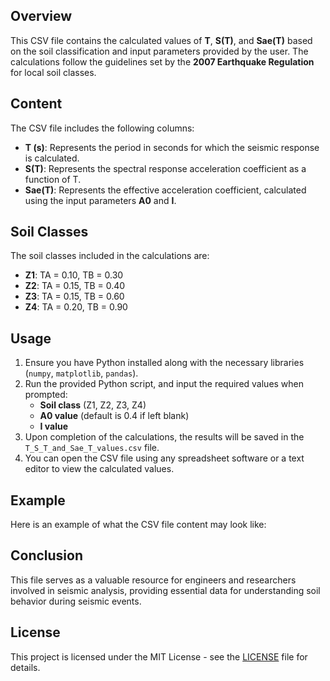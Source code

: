 ## Overview
This CSV file contains the calculated values of **T**, **S(T)**, and **Sae(T)** based on the soil classification and input parameters provided by the user. The calculations follow the guidelines set by the **2007 Earthquake Regulation** for local soil classes.

## Content
The CSV file includes the following columns:
- **T (s)**: Represents the period in seconds for which the seismic response is calculated.
- **S(T)**: Represents the spectral response acceleration coefficient as a function of T.
- **Sae(T)**: Represents the effective acceleration coefficient, calculated using the input parameters **A0** and **I**.

## Soil Classes
The soil classes included in the calculations are:
- **Z1**: TA = 0.10, TB = 0.30
- **Z2**: TA = 0.15, TB = 0.40
- **Z3**: TA = 0.15, TB = 0.60
- **Z4**: TA = 0.20, TB = 0.90

## Usage
1. Ensure you have Python installed along with the necessary libraries (`numpy`, `matplotlib`, `pandas`).
2. Run the provided Python script, and input the required values when prompted:
   - **Soil class** (Z1, Z2, Z3, Z4)
   - **A0 value** (default is 0.4 if left blank)
   - **I value**
3. Upon completion of the calculations, the results will be saved in the `T_S_T_and_Sae_T_values.csv` file.
4. You can open the CSV file using any spreadsheet software or a text editor to view the calculated values.

## Example
Here is an example of what the CSV file content may look like:

## Conclusion
This file serves as a valuable resource for engineers and researchers involved in seismic analysis, providing essential data for understanding soil behavior during seismic events.

## License
This project is licensed under the MIT License - see the [LICENSE](LICENSE) file for details.


